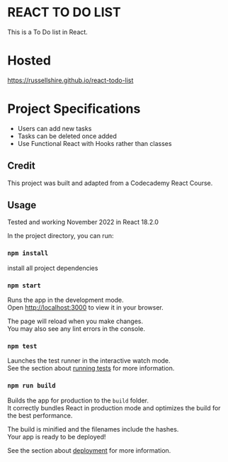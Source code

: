 # REACT TO DO LIST

This is a To Do list in React.

# Hosted

https://russellshire.github.io/react-todo-list

# Project Specifications

- Users can add new tasks
- Tasks can be deleted once added
- Use Functional React with Hooks rather than classes

<!-- ## Optional To Do: -->

## Credit

This project was built and adapted from a Codecademy React Course.

## Usage

Tested and working November 2022 in React 18.2.0

In the project directory, you can run:

### `npm install`

install all project dependencies

### `npm start`

Runs the app in the development mode.\
Open [http://localhost:3000](http://localhost:3000) to view it in your browser.

The page will reload when you make changes.\
You may also see any lint errors in the console.

### `npm test`

Launches the test runner in the interactive watch mode.\
See the section about [running tests](https://facebook.github.io/create-react-app/docs/running-tests) for more information.

### `npm run build`

Builds the app for production to the `build` folder.\
It correctly bundles React in production mode and optimizes the build for the best performance.

The build is minified and the filenames include the hashes.\
Your app is ready to be deployed!

See the section about [deployment](https://facebook.github.io/create-react-app/docs/deployment) for more information.
